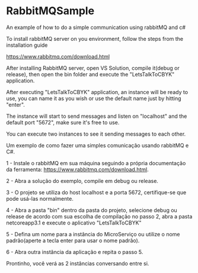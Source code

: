 # RabbitMQSample

An example of how to do a simple communication using rabbitMQ and c#

To install rabbitMQ server on you environment, follow the steps from the installation guide

https://www.rabbitmq.com/download.html

After installing RabbitMQ server, open VS Solution, compile it(debug or release), then open the bin folder and execute the "LetsTalkToCBYK" application.

After executing "LetsTalkToCBYK" application, an instance will be ready to use, you can name it as you wish or use the default name just by hitting "enter".

The instance will start to send messages and listen on "localhost" and the default port "5672", make sure it's free to use.

You can execute two instances to see it sending messages to each other.


Um exemplo de como fazer uma simples comunicação usando rabbitMQ e C#.

1 - Instale o rabbitMQ em sua máquina seguindo a própria documentação da ferramenta: https://www.rabbitmq.com/download.html.

2 - Abra a solução do exemplo, compile em debug ou release.

3 - O projeto se utiliza do host localhost e a porta 5672, certifique-se que pode usá-las normalmente.

4 - Abra a pasta "bin" dentro da pasta do projeto, selecione debug ou release de acordo com sua escolha de compilação no passo 2, abra a pasta netcoreapp3.1 e execute o aplicativo "LetsTalkToCBYK"

5 - Defina um nome para a instância do MicroServiço ou utilize o nome padrão(aperte a tecla enter para usar o nome padrão).

6 - Abra outra instância da aplicação e repita o passo 5.

Prontinho, você verá as 2 instâncias conversando entre si.

